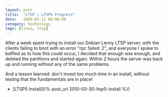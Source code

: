 ```yaml
---
layout: post
title:  "LTSP | LTSP5 Progress"
date:   2009-03-12 00:00:00
category: technology
tags: [linux, ltsp] 
---
```


After a week spent trying to install our Debian Lenny LTSP server, with the clients failing to boot with an error "rpc failed: 2", and everyone I spoke to baffled as to how this could occur, I decided that enough was enough, and deleted the partitions and started again.  Within 2 hours the server was back up and running without any of the same problems.

<!--more-->

And a lesson learned: don't invest too much time in an install, without testing that the fundamentals are in place!

   * [LTSP5 Install]({% post_url 2010-03-30-ltsp5-install %})

